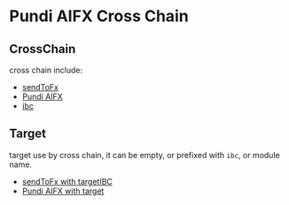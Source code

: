# Pundi AIFX Cross Chain

## CrossChain

cross chain include:

* [sendToFx](send-to-fx.md)
* [Pundi AIFX](fx-core.md)
* [ibc](ibc.md)

## Target

target use by cross chain, it can be empty, or prefixed with `ibc`, or module name.

* [sendToFx with targetIBC](target.md#sendtofx-cross-chain-with-target)
* [Pundi AIFX with target](target.md#f-x-core-cross-chain-with-target)
